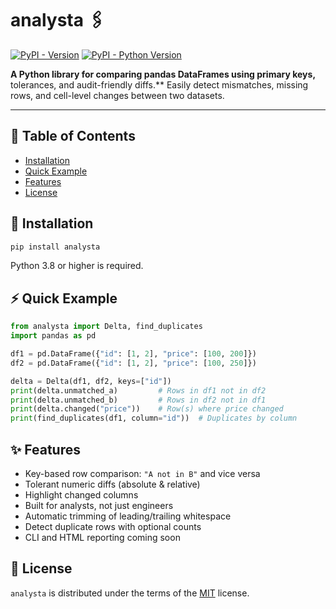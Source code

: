 # analysta 🖇️

[![PyPI - Version](https://img.shields.io/pypi/v/analysta.svg)](https://pypi.org/project/analysta)
[![PyPI - Python Version](https://img.shields.io/pypi/pyversions/analysta.svg)](https://pypi.org/project/analysta)

**A Python library for comparing pandas DataFrames using primary keys,**
tolerances, and audit-friendly diffs.** Easily detect mismatches,
missing rows, and cell-level changes between two datasets.

-----

## 🧾 Table of Contents

- [Installation](#installation)
- [Quick Example](#quick-example)
- [Features](#features)
- [License](#license)

## 🚀 Installation

```bash
pip install analysta
```

Python 3.8 or higher is required.

## ⚡ Quick Example

```python
from analysta import Delta, find_duplicates
import pandas as pd

df1 = pd.DataFrame({"id": [1, 2], "price": [100, 200]})
df2 = pd.DataFrame({"id": [1, 2], "price": [100, 250]})

delta = Delta(df1, df2, keys=["id"])
print(delta.unmatched_a)         # Rows in df1 not in df2
print(delta.unmatched_b)         # Rows in df2 not in df1
print(delta.changed("price"))    # Row(s) where price changed
print(find_duplicates(df1, column="id"))  # Duplicates by column
```

## ✨ Features

- Key-based row comparison: `"A not in B"` and vice versa
- Tolerant numeric diffs (absolute & relative)
- Highlight changed columns
- Built for analysts, not just engineers
- Automatic trimming of leading/trailing whitespace
- Detect duplicate rows with optional counts
- CLI and HTML reporting coming soon

## 📄 License

`analysta` is distributed under the terms of the [MIT](https://spdx.org/licenses/MIT.html) license.
